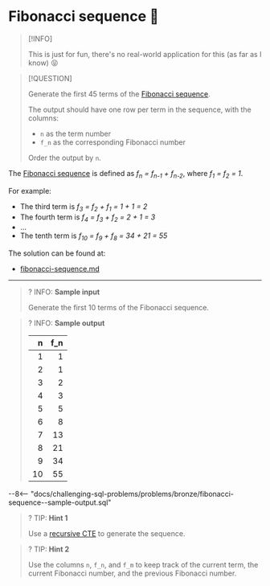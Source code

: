 # Fibonacci sequence 🔢

> [!INFO]
>
> This is just for fun, there's no real-world application for this (as far as I know) 😝

> [!QUESTION]
>
> Generate the first 45 terms of the [Fibonacci sequence](https://en.wikipedia.org/wiki/Fibonacci_sequence).
>
> The output should have one row per term in the sequence, with the columns:
>
> - `n` as the term number
> - `f_n` as the corresponding Fibonacci number
>
> Order the output by `n`.

The [Fibonacci sequence](https://en.wikipedia.org/wiki/Fibonacci_sequence) is defined as _f<sub>n</sub> = f<sub>n-1</sub> + f<sub>n-2</sub>_, where _f<sub>1</sub> = f<sub>2</sub> = 1_.

For example:

- The third term is _f<sub>3</sub> = f<sub>2</sub> + f<sub>1</sub> = 1 + 1 = 2_
- The fourth term is _f<sub>4</sub> = f<sub>3</sub> + f<sub>2</sub> = 2 + 1 = 3_
- ...
- The tenth term is _f<sub>10</sub> = f<sub>9</sub> + f<sub>8</sub> = 34 + 21 = 55_

The solution can be found at:

- [fibonacci-sequence.md](../../solutions/bronze/fibonacci-sequence.md)

---

<!-- prettier-ignore -->
>? INFO: **Sample input**
>
> Generate the first 10 terms of the Fibonacci sequence.

<!-- prettier-ignore -->
>? INFO: **Sample output**
>
> |  n | f_n |
> |---:|----:|
> |  1 |   1 |
> |  2 |   1 |
> |  3 |   2 |
> |  4 |   3 |
> |  5 |   5 |
> |  6 |   8 |
> |  7 |  13 |
> |  8 |  21 |
> |  9 |  34 |
> | 10 |  55 |
>
--8<-- "docs/challenging-sql-problems/problems/bronze/fibonacci-sequence--sample-output.sql"

<!-- prettier-ignore -->
>? TIP: **Hint 1**
>
> Use a [recursive CTE](../../../from-excel-to-sql/advanced-concepts/recursive-ctes.md) to generate the sequence.

<!-- prettier-ignore -->
>? TIP: **Hint 2**
>
> Use the columns `n`, `f_n`, and `f_m` to keep track of the current term, the current Fibonacci number, and the previous Fibonacci number.
